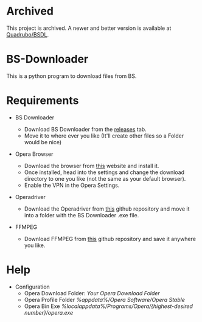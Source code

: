 # Archived
This project is archived. A newer and better version is available at [Quadrubo/BSDL](https://github.com/Quadrubo/BSDL).

# BS-Downloader
This is a python program to download files from BS.

# Requirements
* BS Downloader
  * Download BS Downloader from the [releases](https://github.com/Quadrubo/BS-Downloader/releases) tab.
  * Move it to where ever you like (It'll create other files so a Folder would be nice)

* Opera Browser
  * Download the browser from [this](https://www.opera.com/de/download) website and install it.
  * Once installed, head into the settings and change the download directory to one you like (not the same as your default browser).
  * Enable the VPN in the Opera Settings.

* Operadriver
  * Download the Operadriver from [this](https://github.com/operasoftware/operachromiumdriver/releases) github repository and move it into a folder with the BS Downloader .exe file.
   
* FFMPEG
  * Download FFMPEG from [this](https://github.com/BtbN/FFmpeg-Builds/releases) github repository and save it anywhere you like.
    
# Help
* Configuration
  * Opera Download Folder: *Your Opera Download Folder*
  * Opera Profile Folder *%appdata%/Opera Software/Opera Stable*
  * Opera Bin Exe *%localappdata%/Programs/Opera/{highest-desired number}/opera.exe*
